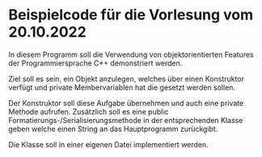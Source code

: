 # Beispielcode für die Vorlesung vom 20.10.2022
In diesem Programm soll die Verwendung von objektorientierten Features der Programmiersprache C++ demonstriert werden.

Ziel soll es sein, ein Objekt anzulegen, welches über einen Konstruktor verfügt und private Membervariablen hat die gesetzt werden sollen.

Der Konstruktor soll diese Aufgabe übernehmen und auch eine private Methode aufrufen.
Zusätzlich soll es eine public Formatierungs-/Serialisierungsmethode in der entsprechenden Klasse geben welche einen String an das Hauptprogramm zurückgibt.

Die Klasse soll in einer eigenen Datei implementiert werden.
